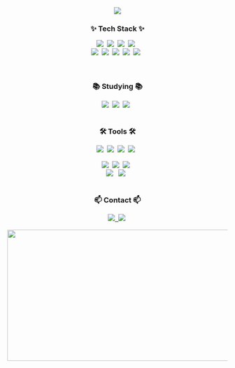 <div align= "center">
    <img src="https://capsule-render.vercel.app/api?type=waving&color=auto&height=120&text=Hello%20World!%20I'm%20Dayeon%20👾&animation=&fontColor=000000&fontSize=40" />
    </div>

<!--내용 부분-->
<h3 align="center">✨ Tech Stack ✨</h3>
<div align="center">
  <img src="https://img.shields.io/badge/javascript-%23323330.svg?style=for-the-badge&logo=javascript&logoColor=%23F7DF1E" />&nbsp
    <img src="https://img.shields.io/badge/typescript-%23007ACC.svg?style=for-the-badge&logo=typescript&logoColor=white" />&nbsp
  <img src="https://img.shields.io/badge/c%23-%23239120.svg?style=for-the-badge&logo=csharp&logoColor=white" />&nbsp
    <img src="https://img.shields.io/badge/java-%23ED8B00.svg?style=for-the-badge&logo=openjdk&logoColor=white"/> &nbsp
</div>

<div align="center">
  <img src="https://img.shields.io/badge/tailwindcss-%2338B2AC.svg?style=for-the-badge&logo=tailwind-css&logoColor=white" />&nbsp
  <img src="https://img.shields.io/badge/css3-%231572B6.svg?style=for-the-badge&logo=css3&logoColor=white" />&nbsp
    <img src="https://img.shields.io/badge/html5-%23E34F26.svg?style=for-the-badge&logo=html5&logoColor=white"/>&nbsp
    <img src="https://img.shields.io/badge/vuejs-%2335495e.svg?style=for-the-badge&logo=vuedotjs&logoColor=%234FC08D"/>&nbsp
    <img src="https://img.shields.io/badge/node.js-6DA55F?style=for-the-badge&logo=node.js&logoColor=white" /> &nbsp
</div>

<br>

<br>

<h3 align="center">📚 Studying 📚</h3>
<div align="center">
  <img src="https://img.shields.io/badge/react-20232a.svg?style=for-the-badge&logo=react&logoColor=61DAFB" />&nbsp
    <img src="https://img.shields.io/badge/Next-black?style=for-the-badge&logo=next.js&logoColor=white" />&nbsp
    <img src="https://img.shields.io/badge/-jest-%23C21325?style=for-the-badge&logo=jest&logoColor=white" /> &nbsp
</div>

<br>

<h3 align="center">🛠 Tools 🛠</h3>
<div align="center">
  <img src="https://img.shields.io/badge/git-F05033.svg?style=for-the-badge&logo=git&logoColor=white" />&nbsp
  <img src="https://img.shields.io/badge/github-181717.svg?style=for-the-badge&logo=github&logoColor=white" />&nbsp
  <img src="https://img.shields.io/badge/Notion-F3F3F3.svg?style=for-the-badge&logo=notion&logoColor=black" />&nbsp
    <img src="https://img.shields.io/badge/Slack-4A154B?style=for-the-badge&logo=slack&logoColor=white"/> &nbsp
</div>
<br>

<div align="center">
      <img src="https://img.shields.io/badge/figma-F24E1E.svg?style=for-the-badge&logo=figma&logoColor=white" />&nbsp
  <img src="https://img.shields.io/badge/VSCode-2C2C32.svg?style=for-the-badge&logo=visual-studio-code&logoColor=22ABF3" />&nbsp
<img src="https://img.shields.io/badge/unity-%23000000.svg?style=for-the-badge&logo=unity&logoColor=white"/> &nbsp;
</div>

<div align="center">
<img src="https://img.shields.io/badge/IntelliJIDEA-000000.svg?style=for-the-badge&logo=intellij-idea&logoColor=white"/> &nbsp;
    <img src="https://img.shields.io/badge/android%20studio-346ac1?style=for-the-badge&logo=android%20studio&logoColor=white"/> &nbsp;
</div>

<br>

<h3 align="center">📫 Contact 📫</h3>
<div align="center">
  <a href="https://velog.io/@mumalaf">
    <img src="https://img.shields.io/badge/Velog-1EBC8F?style=for-the-badge&logo=velog&logoColor=white" />&nbsp
  </a>
    <img
      src="https://img.shields.io/badge/chiikawa143@gmail.com-D14836?style=for-the-badge&logo=gmail&logoColor=white"/>&nbsp
</div>

<br>

<div align="center">
<a href="https://www.gitanimals.org/en_US?utm_medium=image&utm_source=mumalaf&utm_content=farm">
<img
  src="https://render.gitanimals.org/farms/mumalaf"
  width="600"
  height="300"
/>
</a>
</div>
